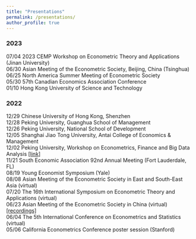 ```yaml
---
title: "Presentations"
permalink: /presentations/
author_profile: true
---
```


### 2023

07/04 2023 CEMP Workshop on Econometric Theory and Applications (Jinan University) \
06/30 Asian Meeting of the Econometric Society, Beijing, China (Tsinghua) \
06/25 North America Summer Meeting of Econometric Society \
05/30 57th Canadian Economics Association Conference \
01/10 Hong Kong University of Science and Technology 

### 2022

12/29 Chinese University of Hong Kong, Shenzhen \
12/28 Peking University, Guanghua School of Management \
12/26 Peking University, National School of Development \
12/05 Shanghai Jiao Tong University, Antai College of Economics & Management \
12/02 Peking University, Workshop on Econometrics, Finance and Big Data Analysis [[link]](https://mp.weixin.qq.com/s/x-vfKGamrdQM65eNIdTkdA)\
11/21 South Economic Association 92nd Annual Meeting (Fort Lauderdale, FL) \
08/19 Young Economist Symposium (Yale) \
08/08 Asian Meeting of the Econometric Society in East and South-East Asia (virtual) \
07/20 The 16th International Symposium on Econometric Theory and Applications (virtual) \
06/23 Asian Meeting of the Econometric Society in China (virtual) [[recordings]](https://www.koushare.com/video/videodetail/29602) \
06/04 The 5th International Conference on Econometrics and Statistics (virtual) \
05/06 California Econometrics Conference poster session (Stanford)